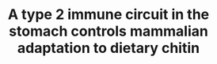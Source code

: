 ---
title: "A type 2 immune circuit in the stomach controls mammalian adaptation to dietary chitin"
authors: "Kim D, Wang Y, Jung H, Field RL, Zhang X, Liu T, Ma C, **Fraser JS**, Brestoff JR, Van Dyken SJ"
journal: "Science"
pub_date: "2023-09-07"
image: "/static/img/pub/2023_kim.png"
pmid: "37676935"
#pmcid: "PMC9926234"
doi: "10.1126/science.add5649"
#pdf: "http://cdn.fraserlab.com/publications/2022_wych.pdf"
---